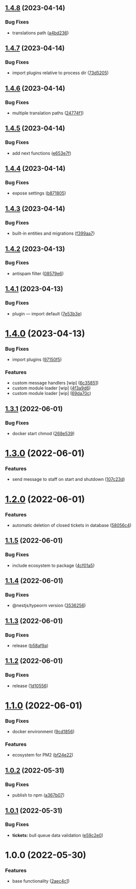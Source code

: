 ## [1.4.8](https://github.com/artx-team/nestjs-telegram-helpdesk/compare/v1.4.7...v1.4.8) (2023-04-14)


### Bug Fixes

* translations path ([a4bd236](https://github.com/artx-team/nestjs-telegram-helpdesk/commit/a4bd2363258c33d6242975a5778d97efa002f344))

## [1.4.7](https://github.com/artx-team/nestjs-telegram-helpdesk/compare/v1.4.6...v1.4.7) (2023-04-14)


### Bug Fixes

* import plugins relative to process dir ([73d5205](https://github.com/artx-team/nestjs-telegram-helpdesk/commit/73d520572d0439c7980d5d9b783db1d20b3d7320))

## [1.4.6](https://github.com/artx-team/nestjs-telegram-helpdesk/compare/v1.4.5...v1.4.6) (2023-04-14)


### Bug Fixes

* multiple translation paths ([24774f1](https://github.com/artx-team/nestjs-telegram-helpdesk/commit/24774f1bc2b030985d799a2d7669a6ec116a26a1))

## [1.4.5](https://github.com/artx-team/nestjs-telegram-helpdesk/compare/v1.4.4...v1.4.5) (2023-04-14)


### Bug Fixes

* add next functions ([e653e7f](https://github.com/artx-team/nestjs-telegram-helpdesk/commit/e653e7fead6f262fafd81ee08ff4478a5bf13170))

## [1.4.4](https://github.com/artx-team/nestjs-telegram-helpdesk/compare/v1.4.3...v1.4.4) (2023-04-14)


### Bug Fixes

* expose settings ([b871805](https://github.com/artx-team/nestjs-telegram-helpdesk/commit/b8718055caba1fedc9a48fc22dca419f76f67772))

## [1.4.3](https://github.com/artx-team/nestjs-telegram-helpdesk/compare/v1.4.2...v1.4.3) (2023-04-14)


### Bug Fixes

* built-in entities and migrations ([f399aa7](https://github.com/artx-team/nestjs-telegram-helpdesk/commit/f399aa786058b530febba349cb5b61686382e73b))

## [1.4.2](https://github.com/artx-team/nestjs-telegram-helpdesk/compare/v1.4.1...v1.4.2) (2023-04-13)


### Bug Fixes

* antispam filter ([08579e6](https://github.com/artx-team/nestjs-telegram-helpdesk/commit/08579e65bdcee30a3ade41c389ceb8817dfa653f))

## [1.4.1](https://github.com/artx-team/nestjs-telegram-helpdesk/compare/v1.4.0...v1.4.1) (2023-04-13)


### Bug Fixes

* plugin — import default ([7e53b3e](https://github.com/artx-team/nestjs-telegram-helpdesk/commit/7e53b3ec2ccbeea792beea5c74c739745fb5c1c8))

# [1.4.0](https://github.com/artx-team/nestjs-telegram-helpdesk/compare/v1.3.1...v1.4.0) (2023-04-13)


### Bug Fixes

* import plugins ([97150f5](https://github.com/artx-team/nestjs-telegram-helpdesk/commit/97150f5744cf586c84c23d4647833b4db7938fcf))


### Features

* custom message handlers [wip] ([6c35851](https://github.com/artx-team/nestjs-telegram-helpdesk/commit/6c35851003cf3bb7b48086f7d956f594e4599755))
* custom module loader [wip] ([4f3a9d6](https://github.com/artx-team/nestjs-telegram-helpdesk/commit/4f3a9d66d01c905b9fb1b2a22c1c3da5f3942e57))
* custom module loader [wip] ([69da70c](https://github.com/artx-team/nestjs-telegram-helpdesk/commit/69da70c2e13afca183053f485bc6192ec356dd43))

## [1.3.1](https://github.com/artx-team/nestjs-telegram-helpdesk/compare/v1.3.0...v1.3.1) (2022-06-01)


### Bug Fixes

* docker start chmod ([268e539](https://github.com/artx-team/nestjs-telegram-helpdesk/commit/268e539c0e7eb22989f1b085246e03f4020f6718))

# [1.3.0](https://github.com/artxru/nestjs-telegram-helpdesk/compare/v1.2.0...v1.3.0) (2022-06-01)


### Features

* send message to staff on start and shutdown ([107c23d](https://github.com/artxru/nestjs-telegram-helpdesk/commit/107c23d4acd4b2dccc75db35ed720415966b1952))

# [1.2.0](https://github.com/artxru/nestjs-telegram-helpdesk/compare/v1.1.5...v1.2.0) (2022-06-01)


### Features

* automatic deletion of closed tickets in database ([58056c4](https://github.com/artxru/nestjs-telegram-helpdesk/commit/58056c4a7a5aa7c7cefdf37f5820994840712086))

## [1.1.5](https://github.com/artxru/nestjs-telegram-helpdesk/compare/v1.1.4...v1.1.5) (2022-06-01)


### Bug Fixes

* include ecosystem to package ([4cf01a5](https://github.com/artxru/nestjs-telegram-helpdesk/commit/4cf01a57c785ae9e2fe53dc9a7cbc9a4dda51e3f))

## [1.1.4](https://github.com/artxru/nestjs-telegram-helpdesk/compare/v1.1.3...v1.1.4) (2022-06-01)


### Bug Fixes

* @nestjs/typeorm version ([3536256](https://github.com/artxru/nestjs-telegram-helpdesk/commit/35362564eaad5e3be0f53303fb7368ff9fb3cecd))

## [1.1.3](https://github.com/artxru/nestjs-telegram-helpdesk/compare/v1.1.2...v1.1.3) (2022-06-01)


### Bug Fixes

* release ([b58af9a](https://github.com/artxru/nestjs-telegram-helpdesk/commit/b58af9aaa722f9c2f51a20cbd29ca8b1dc3d6a70))

## [1.1.2](https://github.com/artxru/nestjs-telegram-helpdesk/compare/v1.1.1...v1.1.2) (2022-06-01)


### Bug Fixes

* release ([1d10556](https://github.com/artxru/nestjs-telegram-helpdesk/commit/1d10556c2d2e33f4a9650d85f77eac2e9aa3468e))

# [1.1.0](https://github.com/artxru/nestjs-telegram-helpdesk/compare/v1.0.2...v1.1.0) (2022-06-01)


### Bug Fixes

* docker environment ([9cd1856](https://github.com/artxru/nestjs-telegram-helpdesk/commit/9cd1856c190d5cb2a8b780f59bd02dbe30707c2a))


### Features

* ecosystem for PM2 ([bf24e22](https://github.com/artxru/nestjs-telegram-helpdesk/commit/bf24e2254aa3fe76cb58a8c5e60a422eb91b093c))

## [1.0.2](https://github.com/artxru/nestjs-telegram-helpdesk/compare/v1.0.1...v1.0.2) (2022-05-31)


### Bug Fixes

* publish to npm ([a367b07](https://github.com/artxru/nestjs-telegram-helpdesk/commit/a367b07857004b6675c1b07a59dd7dbb29f7f512))

## [1.0.1](https://github.com/artxru/nestjs-telegram-helpdesk/compare/v1.0.0...v1.0.1) (2022-05-31)


### Bug Fixes

* **tickets:** bull queue data validation ([e59c2e0](https://github.com/artxru/nestjs-telegram-helpdesk/commit/e59c2e08b0c0708245c495e58c58bd1c6eb10208))

# 1.0.0 (2022-05-30)


### Features

* base functionality ([2aec4c1](https://github.com/artxru/nestjs-telegram-helpdesk/commit/2aec4c11dc61016a13253f7dc15573f433b993d5))
